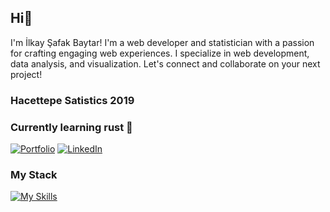 ## Hi👋
 I'm İlkay Şafak Baytar! I'm a web developer and statistician with a passion for crafting engaging web experiences. I specialize in web development, data analysis, and visualization. Let's connect and collaborate on your next project!

### Hacettepe Satistics 2019

### Currently learning rust 🦀




<!--
**f1rzen/f1rzen** is a ✨ _special_ ✨ repository because its `README.md` (this file) appears on your GitHub profile.

Here are some ideas to get you started:

- 🔭 I’m currently working on ...
- 🌱 I’m currently learning ...
- 👯 I’m looking to collaborate on ...
- 🤔 I’m looking for help with ...
- 💬 Ask me about ...
- 📫 How to reach me: ...
- 😄 Pronouns: ...
- ⚡ Fun fact: ...
-->

[![Portfolio](https://img.shields.io/badge/Portfolio-ilkay--me.vercel.app-blue)](https://ilkay-me.vercel.app/)
[![LinkedIn](https://img.shields.io/badge/LinkedIn-ilkay--baytar-blue)](www.linkedin.com/in/ilkay-baytar)



### My Stack
[![My Skills](https://skillicons.dev/icons?i=js,html,css,ts,tailwind,svelte,cloudflare,py,r)](https://skillicons.dev)
